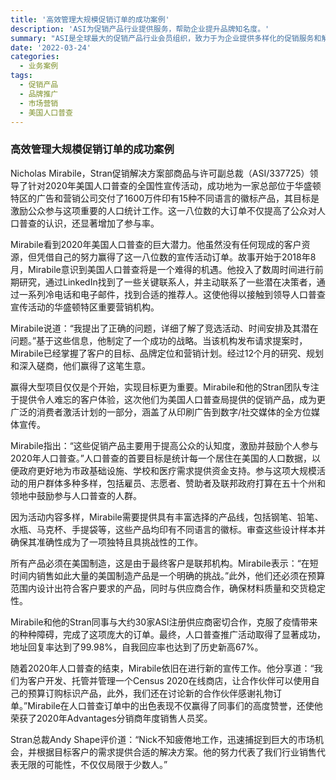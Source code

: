 ```yaml
---
title: '高效管理大规模促销订单的成功案例'
description: 'ASI为促销产品行业提供服务，帮助企业提升品牌知名度。'
summary: "ASI是全球最大的促销产品行业会员组织，致力于为企业提供多样化的促销服务和解决方案，帮助他们在各类市场活动中增强品牌影响力。本文详述了Stran促销解决方案部如何在2020年美国人口普查宣传活动中成功管理和交付大规模订单，提升公众参与率的案例。"
date: '2022-03-24'
categories:
  - 业务案例
tags:
  - 促销产品
  - 品牌推广
  - 市场营销
  - 美国人口普查
---
```

### 高效管理大规模促销订单的成功案例

Nicholas Mirabile，Stran促销解决方案部商品与许可副总裁（ASI/337725）领导了针对2020年美国人口普查的全国性宣传活动，成功地为一家总部位于华盛顿特区的广告和营销公司交付了1600万件印有15种不同语言的徽标产品，其目标是激励公众参与这项重要的人口统计工作。这一八位数的大订单不仅提高了公众对人口普查的认识，还显著增加了参与率。

Mirabile看到2020年美国人口普查的巨大潜力。他虽然没有任何现成的客户资源，但凭借自己的努力赢得了这一八位数的宣传活动订单。故事开始于2018年8月，Mirabile意识到美国人口普查将是一个难得的机遇。他投入了数周时间进行前期研究，通过LinkedIn找到了一些关键联系人，并主动联系了一些潜在决策者，通过一系列冷电话和电子邮件，找到合适的推荐人。这使他得以接触到领导人口普查宣传活动的华盛顿特区重要营销机构。

Mirabile说道：“我提出了正确的问题，详细了解了竞选活动、时间安排及其潜在问题。”基于这些信息，他制定了一个成功的战略。当该机构发布请求提案时，Mirabile已经掌握了客户的目标、品牌定位和营销计划。经过12个月的研究、规划和深入磋商，他们赢得了这笔生意。

赢得大型项目仅仅是个开始，实现目标更为重要。Mirabile和他的Stran团队专注于提供令人难忘的客户体验，这次他们为美国人口普查局提供的促销产品，成为更广泛的消费者激活计划的一部分，涵盖了从印刷广告到数字/社交媒体的全方位媒体宣传。

Mirabile指出：“这些促销产品主要用于提高公众的认知度，激励并鼓励个人参与2020年人口普查。”人口普查的首要目标是统计每一个居住在美国的人口数据，以便政府更好地为市政基础设施、学校和医疗需求提供资金支持。参与这项大规模活动的用户群体多种多样，包括雇员、志愿者、赞助者及联邦政府打算在五十个州和领地中鼓励参与人口普查的人群。

因为活动内容多样，Mirabile需要提供具有丰富选择的产品线，包括钢笔、铅笔、水瓶、马克杯、手提袋等，这些产品均印有不同语言的徽标。审查这些设计样本并确保其准确性成为了一项独特且具挑战性的工作。

所有产品必须在美国制造，这是由于最终客户是联邦机构。Mirabile表示：“在短时间内销售如此大量的美国制造产品是一个明确的挑战。”此外，他们还必须在预算范围内设计出符合客户要求的产品，同时与供应商合作，确保材料质量和交货稳定性。

Mirabile和他的Stran同事与大约30家ASI注册供应商密切合作，克服了疫情带来的种种障碍，完成了这项庞大的订单。最终，人口普查推广活动取得了显著成功，地址回复率达到了99.98%，自我回应率也达到了历史新高67%。

随着2020年人口普查的结束，Mirabile依旧在进行新的宣传工作。他分享道：“我们为客户开发、托管并管理一个Census 2020在线商店，让合作伙伴可以使用自己的预算订购标识产品，此外，我们还在讨论新的合作伙伴感谢礼物订单。”Mirabile在人口普查订单中的出色表现不仅赢得了同事们的高度赞誉，还使他荣获了2020年Advantages分销商年度销售人员奖。

Stran总裁Andy Shape评价道：“Nick不知疲倦地工作，迅速捕捉到巨大的市场机会，并根据目标客户的需求提供合适的解决方案。他的努力代表了我们行业销售代表无限的可能性，不仅仅局限于少数人。”